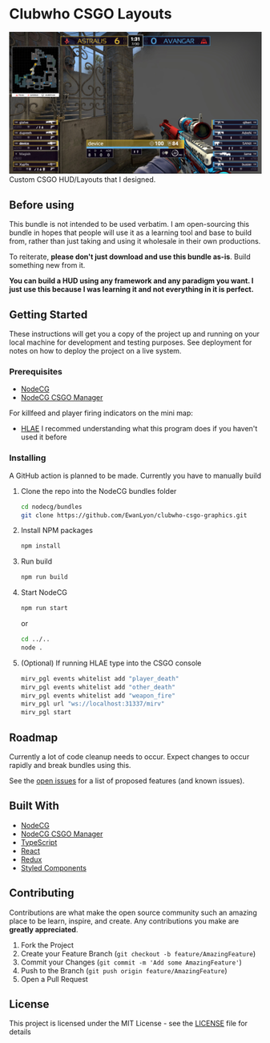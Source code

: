 # Clubwho CSGO Layouts

![Full HUD](./media/FullHUD.jpg)
Custom CSGO HUD/Layouts that I designed.

## Before using

This bundle is not intended to be used verbatim. I am open-sourcing this bundle in hopes that people will use it as a learning tool and base to build from, rather than just taking and using it wholesale in their own productions.

To reiterate, **please don't just download and use this bundle as-is**. Build something new from it.

**You can build a HUD using any framework and any paradigm you want. I just use this because I was learning it and not everything in it is perfect.**

## Getting Started

These instructions will get you a copy of the project up and running on your local machine for development and testing purposes. See deployment for notes on how to deploy the project on a live system.

### Prerequisites

* [NodeCG](https://www.nodecg.dev/)
* [NodeCG CSGO Manager](https://github.com/EwanLyon/nodecg-csgo-manager)

For killfeed and player firing indicators on the mini map:

* [HLAE](https://www.advancedfx.org/download/) I recommed understanding what this program does if you haven't used it before

### Installing

A GitHub action is planned to be made. Currently you have to manually build

1. Clone the repo into the NodeCG bundles folder

   ```sh
   cd nodecg/bundles
   git clone https://github.com/EwanLyon/clubwho-csgo-graphics.git
   ```

2. Install NPM packages

   ```sh
   npm install
   ```

3. Run build

   ```sh
   npm run build
   ```

4. Start NodeCG

   ```sh
   npm run start
   ```

   or

   ```sh
   cd ../..
   node .
   ```

5. (Optional) If running HLAE type into the CSGO console

    ```sh
    mirv_pgl events whitelist add "player_death"
    mirv_pgl events whitelist add "other_death"
    mirv_pgl events whitelist add "weapon_fire"
    mirv_pgl url "ws://localhost:31337/mirv"
    mirv_pgl start
    ```

<!-- ROADMAP -->
## Roadmap

Currently a lot of code cleanup needs to occur. Expect changes to occur rapidly and break bundles using this.

See the [open issues](https://github.com/EwanLyon/clubwho-csgo-graphics/issues) for a list of proposed features (and known issues).

## Built With

* [NodeCG](https://www.nodecg.dev/)
* [NodeCG CSGO Manager](https://github.com/EwanLyon/nodecg-csgo-manager)
* [TypeScript](https://www.typescriptlang.org/)
* [React](https://reactjs.org/)
* [Redux](https://redux.js.org/)
* [Styled Components](https://styled-components.com/)

<!-- CONTRIBUTING -->
## Contributing

Contributions are what make the open source community such an amazing place to be learn, inspire, and create. Any contributions you make are **greatly appreciated**.

1. Fork the Project
2. Create your Feature Branch (`git checkout -b feature/AmazingFeature`)
3. Commit your Changes (`git commit -m 'Add some AmazingFeature'`)
4. Push to the Branch (`git push origin feature/AmazingFeature`)
5. Open a Pull Request

## License

This project is licensed under the MIT License - see the [LICENSE](LICENSE) file for details
